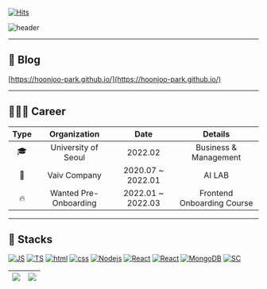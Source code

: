 <!--
**hoonjoo-park/hoonjoo-park** is a ✨ _special_ ✨ repository because its `README.md` (this file) appears on your GitHub profile.

Here are some ideas to get you started:

- 🔭 I’m currently working on ...
- 🌱 I’m currently learning ...
- 👯 I’m looking to collaborate on ...
- 🤔 I’m looking for help with ...
- 💬 Ask me about ...
- 📫 How to reach me: ...
- 😄 Pronouns: ...
- ⚡ Fun fact: ...
-->
[![Hits](https://hits.seeyoufarm.com/api/count/incr/badge.svg?url=https%3A%2F%2Fgithub.com%2Fhoonjoo-park&count_bg=%23F5D042&title_bg=%230A174E&icon=&icon_color=%23E7E7E7&title=hits&edge_flat=false)](https://hits.seeyoufarm.com)

![header](https://capsule-render.vercel.app/api?type=waving&color=auto&height=300&section=header&text=HoonJoo&fontSize=60&animation=fadeIn)

---

## 🍙 Blog

[https://hoonjoo-park.github.io/](https://hoonjoo-park.github.io/)

---

## 🏃🏻‍♂️ Career
| Type |      Organization     |        Date       |           Details          |
|:----:|:---------------------:|:-----------------:|:--------------------------:|
|   🎓  |  University of Seoul  |      2022.02      |    Business & Management   |
|   👔  |      Vaiv Company     | 2020.07 ~ 2022.01 |           AI LAB           |
|   🔥  | Wanted Pre-Onboarding |     2022.01 ~ 2022.03    | Frontend Onboarding Course |

---

## 🥑 Stacks

[![JS](https://img.shields.io/badge/JavaScript-F7DF1E?style=flat-square&logo=JavaScript&logoColor=black)](github.com/hoonjoo-park/chala)
[![TS](https://img.shields.io/badge/TypeScript-3178C6?style=flat-square&logo=TypeScript&logoColor=black)](github.com/hoonjoo-park/Type-Todo)
[![html](https://img.shields.io/badge/Html-E34F26?style=flat-square&logo=Html5&logoColor=white)](https://github.com/hoonjoo-park/pipi) 
[![css](https://img.shields.io/badge/CSS-1572B6?style=flat-square&logo=CSS3&logoColor=white)](https://github.com/hoonjoo-park/pipi)
[![Nodejs](https://img.shields.io/badge/Node.JS-339933?style=flat-square&logo=Node.JS&logoColor=ffffff)](github.com/hoonjoo-park/pipi)
[![React](https://img.shields.io/badge/React-61DAFB?style=flat-square&logo=React&logoColor=ffffff)](github.com/hoonjoo-park/pipi)
[![React](https://img.shields.io/badge/React%20Router-CA4245?style=flat-square&logo=ReactRouter&logoColor=ffffff)](github.com/hoonjoo-park/pipi)
[![MongoDB](https://img.shields.io/badge/MongoDB-47A248?style=flat-square&logo=MongoDB&logoColor=ffffff)](github.com/hoonjoo-park/pipi)
[![SC](https://img.shields.io/badge/Styled%20Components-DB7093?style=flat-square&logo=styled-components&logoColor=ffffff)](github.com/hoonjoo-park/pipi)


|<a href="https://github.com/anuraghazra/github-readme-stats"><img align="center" src="https://github-readme-stats.vercel.app/api?username=hoonjoo-park&show_icons=true&theme=dracula" /></a>|<a href="https://github.com/anuraghazra/github-readme-stats"><img align="center" src="https://github-readme-stats.vercel.app/api/top-langs/?username=hoonjoo-park&exclude_repo=github-readme-stats,hoonjoo-park.github.io&layout=compact&theme=dracula" /></a>|
| ------------- | ------------- |
